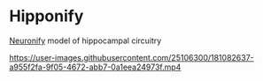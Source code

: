 # Hipponify
[Neuronify](https://ovilab.net/neuronify/) model of hippocampal circuitry


https://user-images.githubusercontent.com/25106300/181082637-a955f2fa-9f05-4672-abb7-0a1eea24973f.mp4

